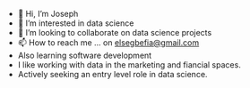 - 👋 Hi, I’m Joseph
- 👀 I’m interested in data science
- 💞️ I’m looking to collaborate on data science projects
- 📫 How to reach me ... on elsegbefia@gmail.com
- Also learning software development
- I like working with data in the marketing and fiancial spaces. 
- Actively seeking an entry level role in data science.

<!---
joeelorm/joeelorm is a ✨ special ✨ repository because its `README.md` (this file) appears on your GitHub profile.
You can click the Preview link to take a look at your changes.
--->
